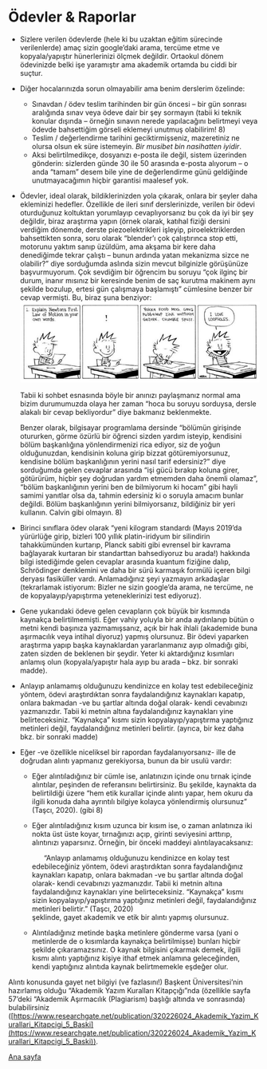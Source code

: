# Ödevler & Raporlar
* Sizlere verilen ödevlerde (hele ki bu uzaktan eğitim sürecinde verilenlerde) amaç sizin google’daki arama, tercüme etme ve kopyala/yapıştır hünerlerinizi ölçmek değildir. Ortaokul dönem ödevinizde belki işe yaramıştır ama akademik ortamda bu ciddi bir suçtur.
* Diğer hocalarınızda sorun olmayabilir ama benim derslerim özelinde:
   * Sınavdan / ödev teslim tarihinden bir gün öncesi – bir gün sonrası aralığında sınav veya ödeve dair bir şey sormayın (tabii ki teknik konular dışında – örneğin sınavın nerede yapılacağını belirtmeyi veya ödevde bahsettiğim görseli eklemeyi unutmuş olabilirim! 8)
   * Teslim / değerlendirme tarihini geciktirmişseniz, mazeretiniz ne olursa olsun ek süre istemeyin. _Bir musibet bin nasihatten iyidir_.
   *  Aksi belirtilmedikçe, dosyanızı e-posta ile değil, sistem üzerinden gönderin: sizlerden günde 30 ile 50 arasında e-posta alıyorum – o anda “tamam” desem bile yine de değerlendirme günü geldiğinde unutmayacağımın hiçbir garantisi maalesef yok.
* Ödevler, ideal olarak, bildiklerinizden yola çıkarak, onlara bir şeyler daha ekleminizi hedefler. Özellikle de ileri sınıf derslerinizde, verilen bir ödevi oturduğunuz koltuktan yorumlayıp cevaplıyorsanız bu çok da iyi bir şey değildir, biraz araştırma yapın (örnek olarak, katıhal fiziği dersini verdiğim dönemde, derste piezoelektrikleri işleyip, piroelektriklerden bahsettikten sonra, soru olarak “blender’ı çok çalıştırınca stop etti, motorunu yaktım sanıp üzüldüm, ama akşama bir kere daha denediğimde tekrar çalıştı – bunun ardında yatan mekanizma sizce ne olabilir?” diye sorduğumda aslında sizin mevcut bilginizle görüşünüze başvurmuyorum. Çok sevdiğim bir öğrencim bu soruyu “çok ilginç bir durum, inanır mısınız bir keresinde benim de saç kurutma makinem aynı şekilde bozulup, ertesi gün çalışmaya başlamıştı” cümlesine benzer bir cevap vermişti. Bu, biraz şuna benziyor:
![Bill Watterson, Calvin and Hobbes](images/calvin.png)

  Tabii ki sohbet esnasında böyle bir anınızı paylaşmanız normal ama bizim durumumuzda olaya her zaman “hoca bu soruyu sorduysa, dersle alakalı bir cevap bekliyordur” diye bakmanız beklenmekte.
	
  Benzer olarak, bilgisayar programlama dersinde “bölümün girişinde otururken, görme özürlü bir öğrenci sizden yardım isteyip, kendisini bölüm başkanlığına yönlendirmenizi rica ediyor, siz de yoğun olduğunuzdan, kendisinin koluna girip bizzat götüremiyorsunuz, kendisine bölüm başkanlığının yerini nasıl tarif edersiniz?” diye sorduğumda gelen cevaplar arasında “işi gücü bırakıp koluna girer, götürürüm, hiçbir şey doğrudan yardım etmemden daha önemli olamaz”, “bölüm başkanlığının yerini ben de bilmiyorum ki hocam” gibi hayli samimi yanıtlar olsa da, tahmin edersiniz ki o soruyla amacım bunlar değildi. Bölüm başkanlığının yerini bilmiyorsanız, bildiğiniz bir yeri kullanın. Calvin gibi olmayın. 8)
* Birinci sınıflara ödev olarak “yeni kilogram standardı (Mayıs 2019’da yürürlüğe girip, bizleri 100 yıllık platin-iridyum bir silindirin tahakkümünden kurtarıp, Planck sabiti gibi evrensel bir kavrama bağlayarak kurtaran bir standarttan bahsediyoruz bu arada!) hakkında bilgi istediğimde gelen cevaplar arasında kuantum fiziğine dalıp, Schrödinger denklemini ve daha bir sürü karmaşık formülü içeren bilgi deryası fasiküller vardı. Anlamadığınız şeyi yazmayın arkadaşlar (tekrarlamak istiyorum: Bizler ne sizin google’da arama, ne tercüme, ne de kopyalayıp/yapıştırma yeteneklerinizi test ediyoruz).
* Gene yukarıdaki ödeve gelen cevapların çok büyük bir kısmında kaynakça belirtilmemişti. Eğer vahiy yoluyla bir anda aydınlanıp bütün o metni kendi başınıza yazmamışsanız, açık bir hak ihlali (akademide buna aşırmacılık veya intihal diyoruz) yapmış olursunuz. Bir ödevi yaparken araştırma yapıp başka kaynaklardan yararlanmanız ayıp olmadığı gibi, zaten sizden de beklenen bir şeydir. Yeter ki aktardığınız kısımları anlamış olun (kopyala/yapıştır hala ayıp bu arada – bkz. bir sonraki madde).
* Anlayıp anlamamış olduğunuzu kendinizce en kolay test edebileceğiniz yöntem, ödevi araştırdıktan sonra faydalandığınız kaynakları kapatıp, onlara bakmadan -ve bu şartlar altında doğal olarak- kendi cevabınızı yazmanızdır. Tabii ki metnin altına faydalandığınız kaynakları yine belirteceksiniz. “Kaynakça” kısmı sizin kopyalayıp/yapıştırma yaptığınız metinleri değil, faydalandığınız metinleri belirtir. (ayrıca, bir kez daha bkz. bir sonraki madde)
* Eğer -ve özellikle niceliksel bir rapordan faydalanıyorsanız- ille de doğrudan alıntı yapmanız gerekiyorsa, bunun da bir usulü vardır:
  * Eğer alıntıladığınız bir cümle ise, anlatınızın içinde onu tırnak içinde alıntılar, peşinden de referansını belirtirsiniz. Bu şekilde, kaynakta da belirtildiği üzere “hem etik kurallar içinde alıntı yapar, hem okuru da ilgili konuda daha ayrıntılı bilgiye kolayca yönlendirmiş olursunuz” (Taşcı, 2020). (gibi 8)
  * Eğer alıntıladığınız kısım uzunca bir kısım ise, o zaman anlatınıza iki nokta üst üste koyar, tırnağınızı açıp, girinti seviyesini arttırıp, alıntınızı yaparsınız. Örneğin, bir önceki maddeyi alıntılayacaksanız:
    
    &nbsp;&nbsp;&nbsp;&nbsp;&nbsp;&nbsp;“Anlayıp anlamamış olduğunuzu kendinizce en kolay test edebileceğiniz yöntem, ödevi araştırdıktan sonra faydalandığınız kaynakları kapatıp, onlara bakmadan -ve bu şartlar altında doğal olarak- kendi cevabınızı yazmanızdır. Tabii ki metnin altına faydalandığınız kaynakları yine belirteceksiniz. “Kaynakça” kısmı sizin kopyalayıp/yapıştırma yaptığınız metinleri değil, faydalandığınız metinleri belirtir.” (Taşcı, 2020)
<br>şeklinde, gayet akademik ve etik bir alıntı yapmış olursunuz.
  * Alıntıladığınız metinde başka metinlere gönderme varsa (yani o metinlerde de o kısımlarda kaynakça belirtilmişse) bunları hiçbir şekilde çıkaramazsınız. O kaynak bilgisini çıkarmak demek, ilgili kısmı alıntı yaptığınız kişiye ithaf etmek anlamına geleceğinden, kendi yaptığınız alıntıda kaynak belirtmemekle eşdeğer olur.
      
Alıntı konusunda gayet net bilgiyi (ve fazlasını!) Başkent Üniversitesi’nin hazırlamış olduğu “Akademik Yazım Kuralları Kitapçığı”nda (özellikle sayfa 57’deki “Akademik Aşırmacılık (Plagiarism) başlığı altında ve sonrasında) bulabilirsiniz
       ([https://www.researchgate.net/publication/320226024_Akademik_Yazim_Kurallari_Kitapcigi_5_Baski](https://www.researchgate.net/publication/320226024_Akademik_Yazim_Kurallari_Kitapcigi_5_Baski)).

[Ana sayfa](README.md)
